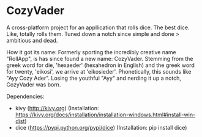 # CozyVader
A cross-platform project for an appllication that rolls dice. The best dice. Like, totally rolls them.
Tuned down a notch since simple and done > ambitious and dead.

How it got its name:
Formerly sporting the incredibly creative name "RollApp", is has since found a new name: CozyVader.
Stemming from the greek word for die, 'hexaeder' (hexahedron in English) and the greek word for twenty, 'eikosi', we arrive at 'eikosieder'.
Phonetically, this sounds like "Ayy Cozy Ader". Losing the youthful "Ayy" and nerding it up a notch, CozyVader was born.

Dependencies:
  - kivy (http://kivy.org) (Installation: https://kivy.org/docs/installation/installation-windows.html#install-win-dist)
  - dice (https://pypi.python.org/pypi/dice) (Installation: pip install dice)
